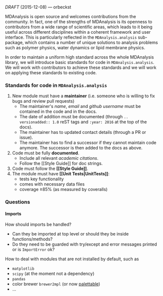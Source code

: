 *DRAFT* (2015-12-08) — orbeckst

MDAnalysis is open source and welcomes contributions from the community. In fact, one of the strengths of MDAnalysis is its openness to contributors from a wide range of scientific areas, which leads to it being useful across different disciplines within a coherent framework and user interface. This is particularly reflected in the `MDAnalysis.analysis` sub-package, which contains a number of unique solutions to analysis problems such as polymer physics, water dynamics or lipid membrane physics.

In order to maintain a uniform high standard across the whole MDAnalysis library, we will introduce basic standards for code in `MDAnalysis.analysis`. We will work with contributors to achieve these standards and we will work on applying these standards to existing code.

### Standards for code in `MDAnalysis.analysis` ###

1. New module must have a **maintainer** (i.e. someone who is willing to fix bugs and review pull requests)
   * The maintainer's *name*, *email* and *github username* must be contained in the code and in the docs.
   * The date of addition must be documented (through `.. versionadded:: 1.0` reST tags and `:year: 2016` at the top of the docs).
   * The maintainer has to updated contact details (through a PR or issue).
   * The maintainer has to find a successor if they cannot maintain code anymore. The successor is then added to the docs as above.
2. Code must be fully **documented**.
   * Include all relevant *academic citations*.
   * Follow the [[Style Guide]] for doc strings.
3. Code must follow the **[[Style Guide]]**.
4. The module must have **[[Unit Tests|UnitTests]]**:
   * tests key functionality
   * comes with necessary data files
   * coverage ≥85% (as measured by coveralls)

### Questions

#### Imports
How should imports be handled? 
* Can they be imported at top level or should they be inside functions/methods?
* Do they need to be guarded with try/except and error messages printed or is `ImportError` ok?

How to deal with modules that are not installed by default, such as
  * `matplotlib`
  * `scipy` (at the moment not a dependency)
  * `pandas`
  * color brewer `brewer2mpl` (or now [palettable](https://jiffyclub.github.io/palettable/))
  * ...
